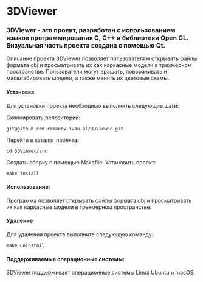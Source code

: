 # 3DViewer

### 3DViewer - это проект, разработан с использованием языков программирования C, C++ и библиотеки Open GL. Визуальная часть проекта создана с помощью Qt.

Описание проекта
3DViewer позволяет пользователям открывать файлы формата obj и просматривать их как каркасные модели в трехмерном пространстве. Пользователи могут вращать, поворачивать и масштабировать модели, а также менять их цветовые схемы.

#### Установка
Для установки проекта необходимо выполнить следующие шаги:

Склонировать репозиторий:
```
git@github.com:romanov-ivan-al/3DViewer.git
```
Перейти в каталог проекта:
```
cd 3DViewer/src
```
Создать сборку с помощью Makefile:
Установить проект:
```
make install
```
#### Использование:
Программа позволяет открывать файлы формата obj и просматривать их как каркасные модели в трехмерном пространстве.

#### Удаление
Для удаления проекта выполните следующую команду:
```
make uninstall
```

#### Поддерживаемые операционные системы:
3DViewer поддерживает операционные системы Linux Ubuntu и macOS.

